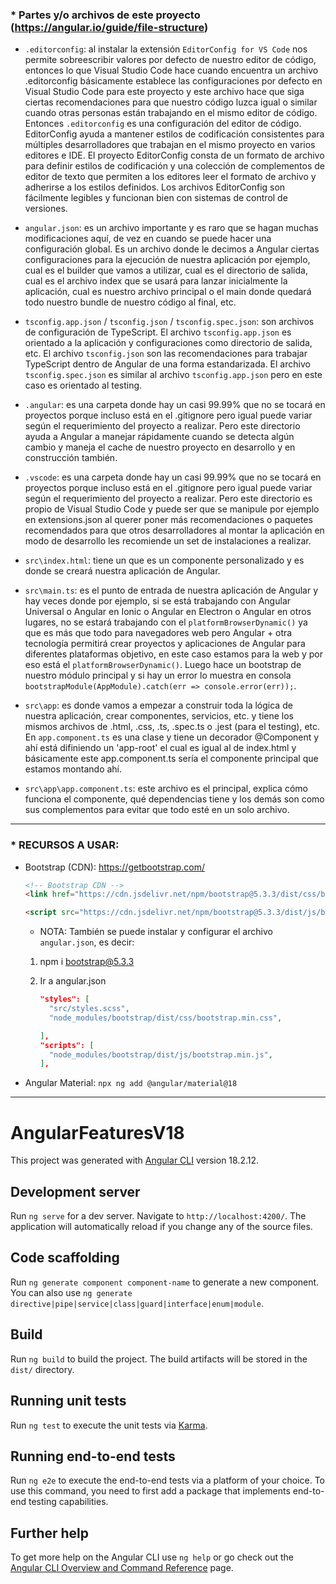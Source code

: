 ### \* Partes y/o archivos de este proyecto (https://angular.io/guide/file-structure)

- `.editorconfig`: al instalar la extensión `EditorConfig for VS Code` nos permite sobreescribir valores por defecto de nuestro editor de código, entonces lo que Visual Studio Code hace cuando encuentra un archivo .editorconfig básicamente establece las configuraciones por defecto en Visual Studio Code para este proyecto y este archivo hace que siga ciertas recomendaciones para que nuestro código luzca igual o similar cuando otras personas están trabajando en el mismo editor de código. Entonces `.editorconfig` es una configuración del editor de código. EditorConfig ayuda a mantener estilos de codificación consistentes para múltiples desarrolladores que trabajan en el mismo proyecto en varios editores e IDE. El proyecto EditorConfig consta de un formato de archivo para definir estilos de codificación y una colección de complementos de editor de texto que permiten a los editores leer el formato de archivo y adherirse a los estilos definidos. Los archivos EditorConfig son fácilmente legibles y funcionan bien con sistemas de control de versiones.

- `angular.json`: es un archivo importante y es raro que se hagan muchas modificaciones aquí, de vez en cuando se puede hacer una configuración global. Es un archivo donde le decimos a Angular ciertas configuraciones para la ejecución de nuestra aplicación por ejemplo, cual es el builder que vamos a utilizar, cual es el directorio de salida, cual es el archivo index que se usará para lanzar inicialmente la aplicación, cual es nuestro archivo principal o el main donde quedará todo nuestro bundle de nuestro código al final, etc.

- `tsconfig.app.json` / `tsconfig.json` / `tsconfig.spec.json`: son archivos de configuración de TypeScript. El archivo `tsconfig.app.json` es orientado a la aplicación y configuraciones como directorio de salida, etc. El archivo `tsconfig.json` son las recomendaciones para trabajar TypeScript dentro de Angular de una forma estandarizada. El archivo `tsconfig.spec.json` es similar al archivo `tsconfig.app.json` pero en este caso es orientado al testing.

- `.angular`: es una carpeta donde hay un casi 99.99% que no se tocará en proyectos porque incluso está en el .gitignore pero igual puede variar según el requerimiento del proyecto a realizar. Pero este directorio ayuda a Angular a manejar rápidamente cuando se detecta algún cambio y maneja el cache de nuestro proyecto en desarrollo y en construcción también.

- `.vscode`: es una carpeta donde hay un casi 99.99% que no se tocará en proyectos porque incluso está en el .gitignore pero igual puede variar según el requerimiento del proyecto a realizar. Pero este directorio es propio de Visual Studio Code y puede ser que se manipule por ejemplo en extensions.json al querer poner más recomendaciones o paquetes recomendados para que otros desarrolladores al montar la aplicación en modo de desarrollo les recomiende un set de instalaciones a realizar.

- `src\index.html`: tiene un <app-root></app-root> que es un componente personalizado y es donde se creará nuestra aplicación de Angular.

- `src\main.ts`: es el punto de entrada de nuestra aplicación de Angular y hay veces donde por ejemplo, si se está trabajando con Angular Universal o Angular en Ionic o Angular en Electron o Angular en otros lugares, no se estará trabajando con el `platformBrowserDynamic()` ya que es más que todo para navegadores web pero Angular + otra tecnología permitirá crear proyectos y aplicaciones de Angular para diferentes plataformas objetivo, en este caso estamos para la web y por eso está el `platformBrowserDynamic()`. Luego hace un bootstrap de nuestro módulo principal y si hay un error lo muestra en consola `bootstrapModule(AppModule).catch(err => console.error(err));`.

- `src\app`: es donde vamos a empezar a construir toda la lógica de nuestra aplicación, crear componentes, servicios, etc. y tiene los mismos archivos de .html, .css, .ts, .spec.ts o .jest (para el testing), etc. En `app.component.ts` es una clase y tiene un decorador @Component y ahí está difiniendo un 'app-root' el cual es igual al de index.html y básicamente este app.component.ts sería el componente principal que estamos montando ahí.

- `src\app\app.component.ts`: este archivo es el principal, explica cómo funciona el componente, qué dependencias tiene y los demás son como sus complementos para evitar que todo esté en un solo archivo.

---

### \* RECURSOS A USAR:

- Bootstrap (CDN): https://getbootstrap.com/

  ```html
  <!-- Bootstrap CDN -->
  <link href="https://cdn.jsdelivr.net/npm/bootstrap@5.3.3/dist/css/bootstrap.min.css" rel="stylesheet" integrity="sha384-QWTKZyjpPEjISv5WaRU9OFeRpok6YctnYmDr5pNlyT2bRjXh0JMhjY6hW+ALEwIH" crossorigin="anonymous" />

  <script src="https://cdn.jsdelivr.net/npm/bootstrap@5.3.3/dist/js/bootstrap.bundle.min.js" integrity="sha384-YvpcrYf0tY3lHB60NNkmXc5s9fDVZLESaAA55NDzOxhy9GkcIdslK1eN7N6jIeHz" crossorigin="anonymous"></script>
  ```

  - NOTA: También se puede instalar y configurar el archivo `angular.json`, es decir:

  1.  npm i bootstrap@5.3.3

  2.  Ir a angular.json

      ```json
      "styles": [
        "src/styles.scss",
        "node_modules/bootstrap/dist/css/bootstrap.min.css",

      ],
      "scripts": [
        "node_modules/bootstrap/dist/js/bootstrap.min.js",
      ],
      ```

- Angular Material: `npx ng add @angular/material@18`
---

# AngularFeaturesV18

This project was generated with [Angular CLI](https://github.com/angular/angular-cli) version 18.2.12.

## Development server

Run `ng serve` for a dev server. Navigate to `http://localhost:4200/`. The application will automatically reload if you change any of the source files.

## Code scaffolding

Run `ng generate component component-name` to generate a new component. You can also use `ng generate directive|pipe|service|class|guard|interface|enum|module`.

## Build

Run `ng build` to build the project. The build artifacts will be stored in the `dist/` directory.

## Running unit tests

Run `ng test` to execute the unit tests via [Karma](https://karma-runner.github.io).

## Running end-to-end tests

Run `ng e2e` to execute the end-to-end tests via a platform of your choice. To use this command, you need to first add a package that implements end-to-end testing capabilities.

## Further help

To get more help on the Angular CLI use `ng help` or go check out the [Angular CLI Overview and Command Reference](https://angular.dev/tools/cli) page.
